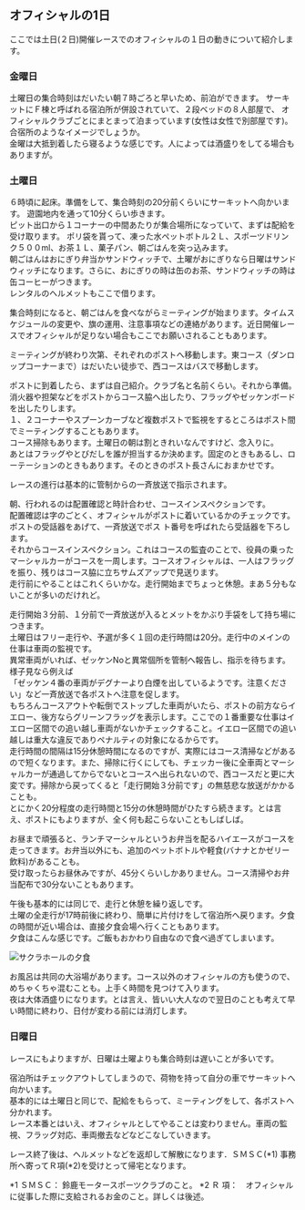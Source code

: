 ## オフィシャルの1日

ここでは土日(２日)開催レースでのオフィシャルの１日の動きについて紹介します。

### 金曜日

土曜日の集合時刻はだいたい朝７時ごろと早いため、前泊ができます。
サーキットにＦ棟と呼ばれる宿泊所が併設されていて、２段ベッドの８人部屋で、
オフィシャルクラブごとにまとまって泊まっています(女性は女性で別部屋です)。
合宿所のようなイメージでしょうか。  
金曜は大抵到着したら寝るような感じです。人によっては酒盛りをしてる場合もありますが。

### 土曜日

６時頃に起床。準備をして、集合時刻の20分前くらいにサーキットへ向かいます。
遊園地内を通って10分くらい歩きます。  
ピット出口から１コーナーの中間あたりが集合場所になっていて、まずは配給を受け取ります。
ポリ袋を貰って、凍った水ペットボトル２Ｌ、スポーツドリンク５００ml、お茶１Ｌ、菓子パン、朝ごはんを突っ込みます。  
朝ごはんはおにぎり弁当かサンドウィッチで、土曜がおにぎりなら日曜はサンドウィッチになります。さらに、おにぎりの時は缶のお茶、サンドウィッチの時は缶コーヒーがつきます。  
レンタルのヘルメットもここで借ります。

集合時刻になると、朝ごはんを食べながらミーティングが始まります。タイムスケジュールの変更や、旗の運用、注意事項などの連絡があります。近日開催レースでオフィシャルが足りない場合もここでお願いされることもあります。

ミーティングが終わり次第、それぞれのポストへ移動します。東コース（ダンロップコーナーまで）はだいたい徒歩で、西コースはバスで移動します。

ポストに到着したら、まずは自己紹介。クラブ名と名前くらい。それから準備。消火器や担架などをポストからコース脇へ出したり、フラッグやゼッケンボードを出したりします。  
１、２コーナーやスプーンカーブなど複数ポストで監視をするところはポスト間でミーティングすることもあります。  
コース掃除もあります。土曜日の朝は割ときれいなんですけど、念入りに。  
あとはフラッグやとびだしを誰が担当するか決めます。固定のときもあるし、ローテーションのときもあります。そのときのポスト長さんにおまかせです。

レースの進行は基本的に管制からの一斉放送で指示されます。

朝、行われるのは配置確認と時計合わせ、コースインスペクションです。  
配置確認は字のごとく、オフィシャルがポストに着いているかのチェックです。ポストの受話器をあげて、一斉放送でポス
ト番号を呼ばれたら受話器を下ろします。  
それからコースインスペクション。これはコースの監査のことで、役員の乗ったマーシャルカーがコースを一周します。コースオフィシャルは、一人はフラッグを振り、残りはコース脇に立ちサムズアップで見送ります。  
走行前にやることはこれくらいかな。走行開始までちょっと休憩。まあ５分もないことが多いのだけれど。

走行開始３分前、１分前で一斉放送が入るとメットをかぶり手袋をして持ち場につきます。  
土曜日はフリー走行や、予選が多く１回の走行時間は20分。走行中のメインの仕事は車両の監視です。  
異常車両がいれば、ゼッケンNoと異常個所を管制へ報告し、指示を待ちます。様子見なら例えば  
「ゼッケン４番の車両がデグナーより白煙を出しているようです。注意ください」など一斉放送で各ポストへ注意を促します。  
もちろんコースアウトや転倒でストップした車両がいたら、ポストの前方ならイエロー、後方ならグリーンフラッグを表示します。ここでの１番重要な仕事はイエロー区間での追い越し車両がないかチェックすること。イエロー区間での追い越しは重大な違反でありペナルティの対象になるからです。  
走行時間の間隔は15分休憩時間になるのですが、実際にはコース清掃などがあるので短くなります。また、掃除に行くにしても、チェッカー後に全車両とマーシャルカーが通過してからでないとコースへ出られないので、西コースだと更に大変です。掃除から戻ってくると「走行開始３分前です」の無慈悲な放送がかかることも。  
とにかく20分程度の走行時間と15分の休憩時間がひたすら続きます。とは言え、ポストにもよりますが、全く何も起こらないこともしばしば。

お昼まで頑張ると、ランチマーシャルというお弁当を配るハイエースがコースを走ってきます。お弁当以外にも、追加のペットボトルや軽食(バナナとかゼリー飲料)があることも。  
受け取ったらお昼休みですが、45分くらいしかありません。コース清掃やお弁当配布で30分ないこともあります。

午後も基本的には同じで、走行と休憩を繰り返しです。  
土曜の全走行が17時前後に終わり、簡単に片付けをして宿泊所へ戻ります。夕食の時間が近い場合は、直接夕食会場へ行くこともあります。  
夕食はこんな感じです。ご飯もおかわり自由なので食べ過ぎてしまいます。

![サクラホールの夕食](./image/02.jpg)

お風呂は共同の大浴場があります。コース以外のオフィシャルの方も使うので、めちゃくちゃ混むことも。上手く時間を見つけて入ります。  
夜は大体酒盛りになります。とは言え、皆いい大人なので翌日のことも考えて早い時間に終わり、日付が変わる前には消灯します。

### 日曜日

レースにもよりますが、日曜は土曜よりも集合時刻は遅いことが多いです。

宿泊所はチェックアウトしてしまうので、荷物を持って自分の車でサーキットへ向かいます。  
基本的には土曜日と同じで、配給をもらって、ミーティングをして、各ポストへ分かれます。  
レース本番とはいえ、オフィシャルとしてやることは変わりません。車両の監視、フラッグ対応、車両撤去などなどこなしていきます。

レース終了後は、ヘルメットなどを返却して解散になります．ＳＭＳＣ(*1) 事務所へ寄ってＲ項(*2)を受けとって帰宅となります。

*1 ＳＭＳＣ： 鈴鹿モータースポーツクラブのこと。
*2 Ｒ 項：　オフィシャルに従事した際に支給されるお金のこと。詳しくは後述。

